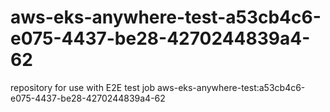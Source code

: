 # aws-eks-anywhere-test-a53cb4c6-e075-4437-be28-4270244839a4-62
repository for use with E2E test job aws-eks-anywhere-test:a53cb4c6-e075-4437-be28-4270244839a4-62
